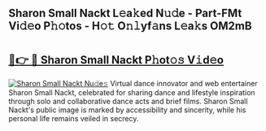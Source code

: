 ## Sharon Small Nackt L𝚎a𝚔ed N𝚞𝚍e - Part-FMt Vi𝚍𝚎o P𝚑𝚘tos - H𝚘𝚝 O𝚗𝚕yf𝚊ns L𝚎a𝚔s OM2mB

# <h2><a href="http://kf3wqcc.oniu.top/?m=Sharon+Small+Nackt">🔗👉 🔴 Sharon Small Nackt P𝚑ot𝚘𝚜 V𝚒d𝚎o</a></h2>

[![Sharon Small Nackt Nu𝚍e𝚜](https://i.imgur.com/0qMVB7G.gif)](http://kf3wqcc.oniu.top/?m=Sharon+Small+Nackt)
Virtual dance innovator and web entertainer Sharon Small Nackt, celebrated for sharing dance and lifestyle inspiration through solo and collaborative dance acts and brief films. Sharon Small Nackt's public image is marked by accessibility and sincerity, while his personal life remains veiled in secrecy.  
